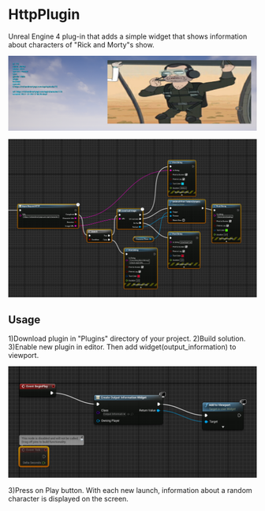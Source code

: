 # HttpPlugin
Unreal Engine 4 plug-in that adds a simple widget that shows information about characters of "Rick and Morty"s show.

![Screenshot](Docs/Screenshot3.png)

![Screenshot](Docs/Screenshot1.png)
## Usage
1)Download plugin in "Plugins" directory of your project.
2)Build solution.
3)Enable new plugin in editor. Then add widget(output_information) to viewport.

![Screenshot](Docs/Screenshot2.png)

3)Press on Play button. With each new launch, information about a random character is displayed on the screen.

